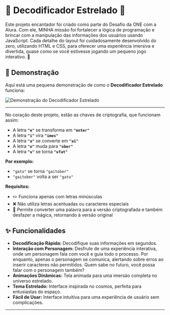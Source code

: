 # 🌟 Decodificador Estrelado 🌌

Este projeto encantador foi criado como parte do Desafio da ONE com a Alura. Com ele, MINHA missão foi fortalecer a lógica de programação e brincar com a manipulação das informações dos usuários usando JavaScript. Cada detalhe do layout foi cuidadosamente desenvolvido do zero, utilizando HTML e CSS, para oferecer uma experiência imersiva e divertida, quase como se você estivesse jogando um pequeno jogo interativo. 🌟



## 🎥 Demonstração

Aqui está uma pequena demonstração de como o **Decodificador Estrelado** funciona:

![Demonstração do Decodificador Estrelado](assets/gifProjeto.gif)

---
<p>No coração deste projeto, estão as chaves de criptografia, que funcionam assim:</p>

<ul>
  <li> A letra <code><strong>"e"</strong></code> se transforma em <code><strong>"enter"</strong></code></li>
  <li> A letra <code><strong>"i"</strong></code> vira <code><strong>"imes"</strong></code></li>
  <li> A letra <code><strong>"a"</strong></code> se converte em <code><strong>"ai"</strong></code></li>
  <li> A letra <code><strong>"o"</strong></code> muda para <code><strong>"ober"</strong></code></li>
  <li> A letra <code><strong>"u"</strong></code> se torna <code><strong>"ufat"</strong></code></li>
</ul>


<p><strong>Por exemplo:</strong></p>

<ul>
  <li><code>"gato"</code> se torna <code>"gaitober"</code></li>
  <li><code>"gaitober"</code> volta a ser <code>"gato"</code></li>
</ul>

<p><strong>Requisitos:</strong></p>

<ul>
  <li>✏️ Funciona apenas com letras minúsculas</li>
  <li>❌ Não utiliza letras acentuadas ou caracteres especiais</li>
  <li>🔄 Permite converter uma palavra para a versão criptografada e também desfazer a mágica, retornando à versão original</li>
</ul>

## ✨ Funcionalidades

- **Decodificação Rápida:** Decodifique suas informações em segundos.
- **Interação com Personagem:** Desfrute de uma experiência interativa, onde um personagem fala com você e guia todo o processo. Por enquanto, apenas o personagem se comunica, alertando sobre erros ao inserir caracteres não permitidos. Quem sabe no futuro, você possa falar com o personagem também?
- **Animações Dinâmicas:** Tela animada para uma imersão completa no universo estrelado.
- **Tema Estrelado:** Interface inspirada no cosmos, perfeita para entusiastas do espaço.
- **Fácil de Usar:** Interface intuitiva para uma experiência de usuário sem complicações.

---



